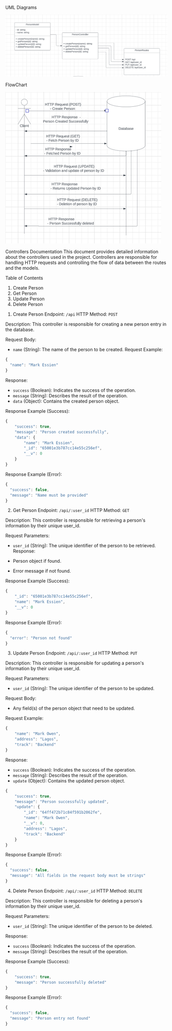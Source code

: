UML Diagrams

![Alt text](image.png)

> > > > > > > > > >

FlowChart

> > > > > > >

![Alt text](image-1.png)

Controllers Documentation
This document provides detailed information about the controllers used in the project. Controllers are responsible for handling HTTP requests and controlling the flow of data between the routes and the models.

Table of Contents

1. Create Person
2. Get Person
3. Update Person
4. Delete Person

> > > > > > > > > > > > > > > > > > > > > > >

1. Create Person
   Endpoint: `/api`
   HTTP Method: `POST`

Description:
This controller is responsible for creating a new person entry in the database.

Request Body:

- `name` (String): The name of the person to be created.
  Request Example:

```javascript
{
  "name": "Mark Essien"
}
```

Response:

- `success` (Boolean): Indicates the success of the operation.
- `message` (String): Describes the result of the operation.
- `data` (Object): Contains the created person object.

Response Example (Success):

```javascript
{
    "success": true,
    "message": "Person created successfully",
    "data": {
        "name": "Mark Essien",
        "_id": "65001e3b787cc14e55c256ef",
        "__v": 0
    }
}
```

Response Example (Error):

```javascript
{
  "success": false,
  "message": "Name must be provided"
}
```

2. Get Person
   Endpoint: `/api/:user_id`
   HTTP Method: `GET`

Description:
This controller is responsible for retrieving a person's information by their unique user_id.

Request Parameters:

- `user_id` (String): The unique identifier of the person to be retrieved.
  Response:

- Person object if found.
- Error message if not found.

Response Example (Success):

```javascript
{
    "_id": "65001e3b787cc14e55c256ef",
    "name": "Mark Essien",
    "__v": 0
}
```

Response Example (Error):

```javascript
{
  "error": "Person not found"
}
```

3. Update Person
   Endpoint: `/api/:user_id`
   HTTP Method: `PUT`

Description:
This controller is responsible for updating a person's information by their unique user_id.

Request Parameters:

- `user_id` (String): The unique identifier of the person to be updated.

Request Body:

- Any field(s) of the person object that need to be updated.

Request Example:

```javascript
{
    "name": "Mark Owen",
    "address": "Lagos",
    "track": "Backend"
}
```

Response:

- `success` (Boolean): Indicates the success of the operation.
- `message` (String): Describes the result of the operation.
- `update` (Object): Contains the updated person object.

```javascript
{
    "success": true,
    "message": "Person successfully updated",
    "update": {
        "_id": "64ff472b71c84f591b2062fe",
        "name": "Mark Owen",
        "__v": 0,
        "address": "Lagos",
        "track": "Backend"
    }
}
```

Response Example (Error):

```javascript
{
  "success": false,
  "message": "All fields in the request body must be strings"
}
```

4. Delete Person
   Endpoint: `/api/:user_id`
   HTTP Method: `DELETE`

Description:
This controller is responsible for deleting a person's information by their unique user_id.

Request Parameters:

- `user_id` (String): The unique identifier of the person to be deleted.

Response:

- `success` (Boolean): Indicates the success of the operation.
- `message` (String): Describes the result of the operation.

Response Example (Success):

```javascript
{
    "success": true,
    "message": "Person successfully deleted"
}
```

Response Example (Error):

```javascript
{
  "success": false,
  "message": "Person entry not found"
}
```
